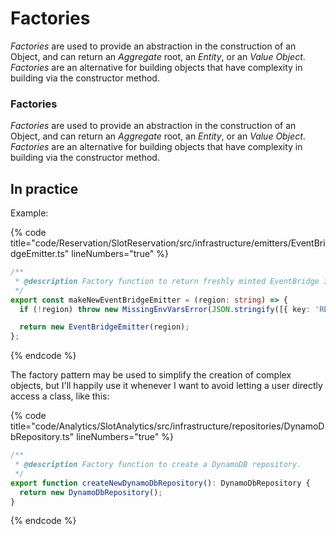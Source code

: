 # Factories

_Factories_ are used to provide an abstraction in the construction of an Object, and can return an _Aggregate_ root, an _Entity_, or an _Value Object_. _Factories_ are an alternative for building objects that have complexity in building via the constructor method.

### Factories

_Factories_ are used to provide an abstraction in the construction of an Object, and can return an _Aggregate_ root, an _Entity_, or an _Value Object_. _Factories_ are an alternative for building objects that have complexity in building via the constructor method.

## In practice

Example:

{% code title="code/Reservation/SlotReservation/src/infrastructure/emitters/EventBridgeEmitter.ts" lineNumbers="true" %}
```typescript
/**
 * @description Factory function to return freshly minted EventBridge instance.
 */
export const makeNewEventBridgeEmitter = (region: string) => {
  if (!region) throw new MissingEnvVarsError(JSON.stringify([{ key: 'REGION', value: region }]));

  return new EventBridgeEmitter(region);
};
```
{% endcode %}

The factory pattern may be used to simplify the creation of complex objects, but I'll happily use it whenever I want to avoid letting a user directly access a class, like this:

{% code title="code/Analytics/SlotAnalytics/src/infrastructure/repositories/DynamoDbRepository.ts" lineNumbers="true" %}
```typescript
/**
 * @description Factory function to create a DynamoDB repository.
 */
export function createNewDynamoDbRepository(): DynamoDbRepository {
  return new DynamoDbRepository();
}
```
{% endcode %}
